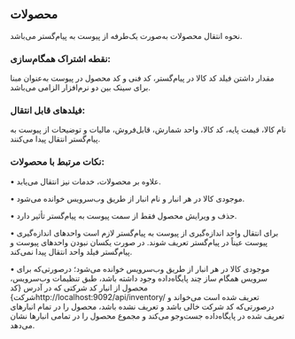 ## محصولات 

نحوه انتقال محصولات به‌صورت یک‌طرفه از پیوست به پیام‌گستر می‌باشد.

### نقطه اشتراک همگام‌سازی:

مقدار داشتن فیلد کد کالا در پیام‌گستر، کد فنی و کد محصول در پیوست به‌عنوان مبنا برای سینک بین دو نرم‌افزار الزامی می‌باشد.

### فیلدهای قابل انتقال:

نام کالا، قیمت پایه، کد کالا، واحد شمارش، قابل‌فروش، مالیات و توضیحات از پیوست به پیام‌گستر انتقال پیدا می‌کنند.

### نکات مرتبط با محصولات:

•    علاوه بر محصولات، خدمات نیز انتقال می‌یابد.

•    موجودی کالا در هر انبار و نام انبار از طریق وب‌سرویس خوانده می‌شود.

•    حذف و ویرایش محصول فقط از سمت پیوست به پیام‌گستر تأثیر دارد.

•    برای انتقال واحد اندازه‌گیری از پیوست به پیام‌گستر لازم است واحدهای اندازه‌گیری پیوست عیناً در پیام‌گستر تعریف شوند. در صورت یکسان نبودن واحدهای پیوست و پیام‌گستر فیلد واحد انتقال پیدا نمی‌کند.

•    موجودی کالا در هر انبار از طریق وب‌سرویس خوانده می‌شود؛ درصورتی‌که برای سرویس همگام ساز چند پایگاه‌داده وجود داشته باشد، طبق تنظیمات وب‌سرویس، محصول از انبار کد شرکتی که در آدرس {کد شرکت}http://localhost:9092/api/inventory/  تعریف شده است می‌خواند و درصورتی‌که کد شرکت خالی باشد و تعریف نشده باشد، محصول را در تمام انبارهای تعریف شده در پایگاه‌داده جست‌وجو می‌کند و مجموع محصول را در تمامی انبارها نشان می‌دهد. 
